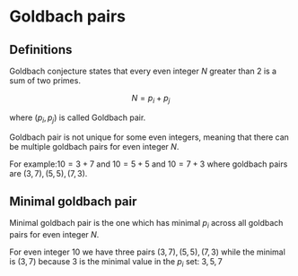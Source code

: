 # Goldbach pairs

## Definitions

Goldbach conjecture states that every even integer $N$ greater than 2 is a sum of two primes.

$$N = p_i + p_j$$

where $(p_i, p_j)$ is called Goldbach pair.

Goldbach pair is not unique for some even integers, meaning that there can be multiple goldbach pairs for even integer $N$.

For example:$10=3+7$ and $10=5+5$ and $10=7+3$ where goldbach pairs are $(3,7), (5,5), (7,3)$.

## Minimal goldbach pair

Minimal goldbach pair is the one which has minimal $p_i$ across all goldbach pairs for even integer $N$.

For even integer $10$ we have three pairs $(3,7), (5,5), (7,3)$ while the minimal is $(3,7)$ because 
$3$ is the minimal value in the $p_i$ set: $3, 5, 7$